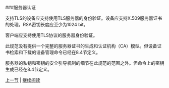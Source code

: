 ###服务器认证

支持TLS的设备应支持使用TLS服务器的身份验证。设备应支持X.509服务器证书的处理。RSA密钥长度应至少为1024 bit。

客户端应支持使用TLS协议的服务器身份验证。

此规范没有提供一个完整的服务器证书的生成和认证机构（CA）模型。但设备证书检索和下载的设备管理命令已经在8.4节定义。

服务器的私钥和密钥的安全引导机制的细节在此规范的范围之外。但命令上的密钥生成已经在8.4节定义。

[上一节](10.01.01.md) | [继续阅读](10.01.03.md)





